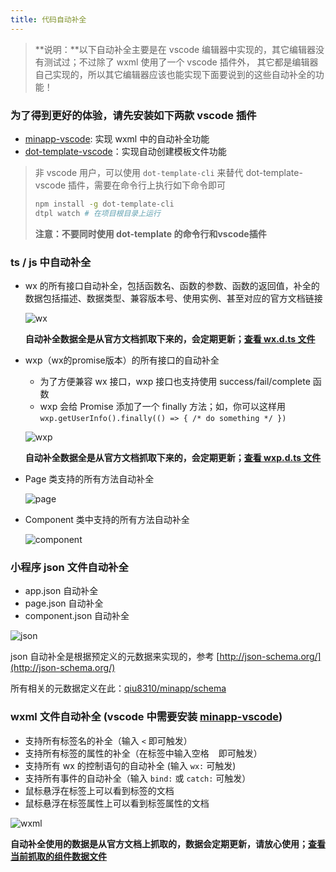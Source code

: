 ```yaml
---
title: 代码自动补全
---
```


> **说明：**以下自动补全主要是在 vscode 编辑器中实现的，其它编辑器没有测试过；不过除了 wxml 使用了一个 vscode 插件外，
> 其它都是编辑器自己实现的，所以其它编辑器应该也能实现下面要说到的这些自动补全的功能！


### 为了得到更好的体验，请先安装如下两款 vscode 插件

* [minapp-vscode][minapp-vscode]: 实现 wxml 中的自动补全功能
* [dot-template-vscode][dot-template-vscode]：实现自动创建模板文件功能

> 非 vscode 用户，可以使用 `dot-template-cli` 来替代 dot-template-vscode 插件，需要在命令行上执行如下命令即可
> ```bash
> npm install -g dot-template-cli
> dtpl watch # 在项目根目录上运行
> ```
>
> **注意：不要同时使用 dot-template 的命令行和vscode插件**


### ts / js 中自动补全

* wx 的所有接口自动补全，包括函数名、函数的参数、函数的返回值，补全的数据包括描述、数据类型、兼容版本号、使用实例、甚至对应的官方文档链接

  ![wx](https://n1image.hjfile.cn/res7/2018/03/01/428c4297bb1f6b6cf335317f89bab237.gif)

  **自动补全数据全是从官方文档抓取下来的，会定期更新；[查看 wx.d.ts 文件](https://github.com/qiu8310/minapp/blob/master/packages/minapp-generator/gen/api/wx.d.ts)**

* wxp（wx的promise版本）的所有接口的自动补全
  - 为了方便兼容 wx 接口，wxp 接口也支持使用 success/fail/complete 函数
  - wxp 会给 Promise 添加了一个 finally 方法；如，你可以这样用 `wxp.getUserInfo().finally(() => { /* do something */ })`

  ![wxp](https://n1image.hjfile.cn/res7/2018/03/01/a8ccc97ac7146b81e080daf8eb778b4d.gif)

  **自动补全数据全是从官方文档抓取下来的，会定期更新；[查看 wxp.d.ts 文件](https://github.com/qiu8310/minapp/blob/master/packages/minapp-generator/gen/api/wxp.d.ts)**

* Page 类支持的所有方法自动补全

  ![page](https://n1image.hjfile.cn/res7/2018/03/01/18702b10498aee7ddc394eb04a703a43.gif)

* Component 类中支持的所有方法自动补全

  ![component](https://n1image.hjfile.cn/res7/2018/03/01/5ad639730bee6eea44d93a22edfc8921.gif)



### 小程序 json 文件自动补全

* app.json 自动补全
* page.json 自动补全
* component.json 自动补全

![json](//n1image.hjfile.cn/res7/2018/03/01/ee0ec301194156469cfe5533a2008d04.gif)

json 自动补全是根据预定义的元数据来实现的，参考 [http://json-schema.org/](http://json-schema.org/)

所有相关的元数据定义在此：[qiu8310/minapp/schema](https://github.com/qiu8310/minapp/tree/master/schema)


### wxml 文件自动补全 (vscode 中需要安装 [minapp-vscode][minapp-vscode])

* 支持所有标签名的补全（输入 `<` 即可触发）
* 支持所有标签的属性的补全（在标签中输入空格 ` ` 即可触发）
* 支持所有 wx 的控制语句的自动补全 (输入 `wx:` 可触发)
* 支持所有事件的自动补全（输入 `bind:` 或 `catch:` 可触发）
* 鼠标悬浮在标签上可以看到标签的文档
* 鼠标悬浮在标签属性上可以看到标签属性的文档

![wxml](https://n1image.hjfile.cn/res7/2018/03/01/13631761451ae134c6eb3ea2ed1a6a12.gif)

**自动补全使用的数据是从官方文档上抓取的，数据会定期更新，请放心使用；[查看当前抓取的组件数据文件](https://github.com/qiu8310/minapp/blob/master/packages/minapp-generator/gen/tpl/components.json)**


[minapp-vscode]: https://marketplace.visualstudio.com/items?itemName=qiu8310.minapp-vscode
[dot-template-vscode]: https://marketplace.visualstudio.com/items?itemName=qiu8310.dot-template-vscode

